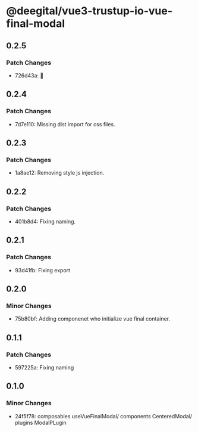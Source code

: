 # @deegital/vue3-trustup-io-vue-final-modal

## 0.2.5

### Patch Changes

- 726d43a: 🧪

## 0.2.4

### Patch Changes

- 7d7e110: Missing dist import for css files.

## 0.2.3

### Patch Changes

- 1a8ae12: Removing style js injection.

## 0.2.2

### Patch Changes

- 401b8d4: Fixing naming.

## 0.2.1

### Patch Changes

- 93d41fb: Fixing export

## 0.2.0

### Minor Changes

- 75b80bf: Adding componenet who initialize vue final container.

## 0.1.1

### Patch Changes

- 597225a: Fixing naming

## 0.1.0

### Minor Changes

- 24f5f78: composables useVueFinalModal/ components CenteredModal/ plugins ModalPLugin
